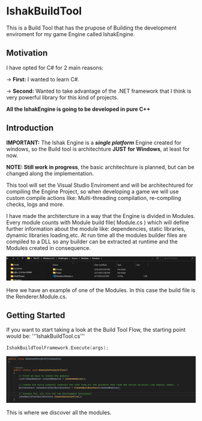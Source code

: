 # IshakBuildTool
This is a Build Tool that has the prupose of Building the development enviroment for my game Engine called IshakEngine.

## Motivation
I have opted for C# for 2 main reasons:

  &rarr; **First:** I wanted to learn C#.

  &rarr; **Second:** Wanted to take advantage of the .NET framework that I think is very powerful library for this kind of projects.

**All the IshakEngine is going to be developed in pure C++**

## Introduction

**IMPORTANT:** The Ishak Engine is a ***single platform*** Engine created for windows, so the Build tool is architechture **JUST for Windows**, at least for now.

**NOTE: Still work in progress**, the basic architechture is planned, but can be changed along the implementation.

This tool will set the Visual Studio Enviroment and will be architechtured for compiling the Engine Project, so when developing a game
we will use custom compile actions like: Multi-threading compilation, re-compiling checks, logs and more.

I have made the architercture in a way that the Engine is divided in Modules. Every module counts with Module build file( Module.cs ) which will define further information about the module like:
dependencies, static libraries, dynamic libraries loading,etc.
At run time all the modules builder files are compiled to a DLL so any builder can be extracted at runtime and the Modules created in consequence.

<img src="/RepoImages/Screenshot 2023-06-28 165418.png" alt="Alt text" title="Module Image">

Here we have an example of one of the Modules. In this case the  build file is the Renderer.Module.cs.



## Getting Started
If you want to start taking a look at the Build Tool Flow, the starting point would be:
'''IshakBuildTool.cs'''
```cpp
IshakBuildToolFramework.Execute(args);
```


<img src="/RepoImages/ProjectFilesHandler.png" alt="Alt text" title="Module Image">

This is where we discover all the modules.
